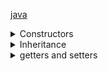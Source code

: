 
[java](java.md) </br>



<details> <summary>Constructors</summary>

- This calls the Duck constructor: `Duck d = new Duck();`
- If the class has no manually written constructor, it will automatically run anyway
- Manually construct on object by creating a method with it's class's name (example below)

```
public class Duck {
    public Duck(){
        System.out.println("Quack");
    }
}

```
- Parameters can be passed into a constructor to immeditly give the object values

```
public class Duck {
    public Duck(int duckSize){
        int size = duckSize;
        System.out.println("Quack");
    }
}

```
- Constructors can be 'overloaded' just like normal methods
- If the duck is created and an int is passed int the top 
```
public class Duck {
    public Duck(int duckSize){
        int size = duckSize;
        System.out.println("Quack");
    }
    public Duck(String duckName){
        String name = duckName;
    }
}

```



</summary> </details>



<details> <summary>Inheritance</summary>

- Subclasses cannot access private methods of their superclass without getters. 
- Use 'protected' instead of 'private' to allow subclasses access to variables.
- Inheritance chains one inside another. Use interfaces for a more flexable option.

- Method overriding: A subclass's method has the same name as a method in it's parent
- Method overloading: A class has multiple methods with the same name and different param

```java
class Vehicle {
    public void move(){}
}
class Car extends Vehicle {  //create a subclass
    super.move();           //call a method from the superclass
    private int numberOfCylinders;

    public int getNumberOfCylinders(){
        return numberOfCylinders;
    }

    public void setNumberOfCylinders(int numberOfCylanders) {
        this.numberOfCylinders = numberOfCylinders;
    }


}
```


</summary> </details>



<details> <summary>getters and setters</summary>

- A getter is a method that allows external classes to access private variables in a class.
- A setter is a method that allows external classes to set private variables in a class.

```java
public class ExampleClass{

    private int exampleInt = 2;

    public int void exampleGet(){
        return exampleInt;
    }
    public void exampleSet(int externalInt){
        exampleInt = externalInt;
    }
}
```

</summary> </details>



